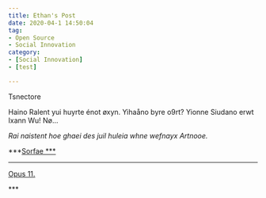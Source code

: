 ```yaml
---
title: Ethan's Post
date: 2020-04-1 14:50:04
tag: 
- Open Source
- Social Innovation
category: 
- [Social Innovation]
- [test]

---
```






Tsnectore 



Haino Ralent yui huyrte énot øxyn. Yihaåno byre o9rt? Yionne Siudano erwt Ixann Wu! Nø...

*Rai naistent hoe ghaei des juil huleia whne wefnayx Artnooe.*

***<u>Sorfae ***

****



























































































































































































































































































































































































































































































































































Opus 11.

























































































































































































































































































































































































































































































































































































































































































































</u>***

